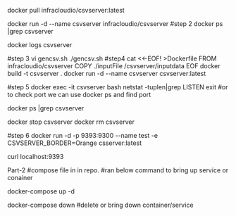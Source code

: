 docker pull infracloudio/csvserver:latest

docker run -d --name csvserver infracloudio/csvserver
#step 2
docker ps |grep csvserver

docker logs csvserver

#step 3 
vi gencsv.sh 
./gencsv.sh
#step4 
cat <<-EOF! >Dockerfile
   FROM infracloudio/csvserver
   COPY ./inputFile /csvserver/inputdata
 EOF
docker build -t csvserver . 
docker run -d --name csvserver csvserver:latest

#step 5 
docker exec -it csvserver bash 
netstat -tuplen|grep LISTEN
exit 
#or to check port we can use docker ps and find port 

docker ps |grep csvserver

docker stop csvserver
docker rm csvserver

#step 6 
docker run -d -p 9393:9300 --name test -e CSVSERVER_BORDER=Orange csserver:latest

curl localhost:9393

Part-2
#compose file in in repo.
#ran below command to  bring up service or conainer 

docker-compose up -d 

docker-compose down  #delete or bring down container/service




